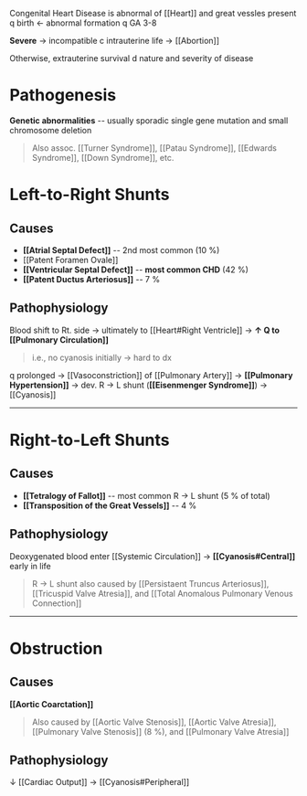 Congenital Heart Disease is abnormal of [[Heart]] and great vessles present q birth ← abnormal formation q GA 3-8

**Severe** → incompatible c intrauterine life → [[Abortion]]

Otherwise, extrauterine survival d nature and severity of disease

# Pathogenesis
**Genetic abnormalities** -- usually sporadic single gene mutation and small chromosome deletion

> Also assoc. [[Turner Syndrome]], [[Patau Syndrome]], [[Edwards Syndrome]], [[Down Syndrome]], etc.

# Left-to-Right Shunts
## Causes
- **[[Atrial Septal Defect]]** -- 2nd most common (10 %)
- [[Patent Foramen Ovale]]
- **[[Ventricular Septal Defect]]** -- **most common CHD** (42 %)
- **[[Patent Ductus Arteriosus]]** -- 7 % 

## Pathophysiology
Blood shift to Rt. side → ultimately to [[Heart#Right Ventricle]] → **↑ Q to [[Pulmonary Circulation]]** 

> i.e., no cyanosis initially → hard to dx

q prolonged → [[Vasoconstriction]] of [[Pulmonary Artery]] → **[[Pulmonary Hypertension]]** → dev. R → L shunt (**[[Eisenmenger Syndrome]]**) → [[Cyanosis]]

---

# Right-to-Left Shunts 
## Causes
- **[[Tetralogy of Fallot]]** -- most common R → L shunt (5 % of total)
- **[[Transposition of the Great Vessels]]** -- 4 %

## Pathophysiology
Deoxygenated blood enter [[Systemic Circulation]] → **[[Cyanosis#Central]]** early in life

 > R → L shunt also caused by [[Persistaent Truncus Arteriosus]], [[Tricuspid Valve Atresia]], and [[Total Anomalous Pulmonary Venous Connection]]

---

# Obstruction 
## Causes
**[[Aortic Coarctation]]**

> Also caused by [[Aortic Valve Stenosis]], [[Aortic Valve Atresia]], [[Pulmonary Valve Stenosis]] (8 %), and [[Pulmonary Valve Atresia]] 

## Pathophysiology
↓ [[Cardiac Output]] → [[Cyanosis#Peripheral]]

